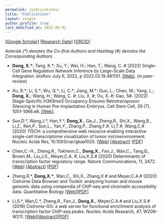 ```yaml
---
permalink: /publications/
title: "Publications"
layout: single
author_profile: true
last_modified_at: 2022-09-02
---
```


[[Google Scholar](https://scholar.google.com/citations?hl=en&user=gzrxBacAAAAJ)] [[Research Gate](https://www.researchgate.net/profile/Xin_Dong47)] [[ORCID](https://orcid.org/0000-0002-7112-0224)]

*Asterisk (\*) denotes the Co-first Authors and Hashtag (#) denotes the Corresponding Authors.*

<!-- - title [[Web]()] [[Abstract](https://pubmed.ncbi.nlm.nih.gov/)] [[PDF](/assets/pdf/papers)] -->

- **Dong, X.\***; Tang, K.\*; Xu, Y.; Wei, H.; Han, T.; Wang, C. # (2022) Single-Cell Gene Regulation Network Inference by Large-Scale Data Integration. bioRxiv July 6, 2022, p 2022.02.19.481131. [[Web]](https://doi.org/10.1101/2022.02.19.481131). (in peer-review)

- Xu, R.\*; Li, S.\*; Wu, Q.\*; Li, C.\*; Jiang, M.\*; Guo, L.; Chen, M.; Yang, L.; **Dong, X.**; Wang, H.; Wang, C. #; Liu, X. #; Ou, X. #; Gao, S#. (2022) Stage-Specific H3K9me3 Occupancy Ensures Retrotransposon Silencing in Human Pre-Implantation Embryos. Cell Stem Cell, 29 (7), 1051-1066.e8. [[Web]](https://doi.org/10.1016/j.stem.2022.06.001).

- Sun,D.\*, Wang,J.\*, Han,Y.\*, **Dong,X.**, Ge,J., Zheng,R., Shi,X., Wang,B., Li,Z., Ren,P., Sun,L., Yan,Y., Zhang,P., Zhang,F.#, Li,T.#, Wang,C.# (2020) TISCH: a comprehensive web resource enabling interactive single-cell transcriptome visualization of tumor microenvironment. Nucleic Acids Res, 10.1093/nar/gkaa1020. [[Web](https://academic.oup.com/nar/advance-article/doi/10.1093/nar/gkaa1020/5976978)] [[Abstract](https://pubmed.ncbi.nlm.nih.gov/33179754/)] [[PDF](/assets/pdf/papers/Sun%20et%20al_TISCH.pdf)]

- Chen,C.-H., Zheng,R., Tokheim,C., **Dong,X.**, Fan,J., Wan,C., Tang,Q., Brown,M., Liu,J.S., Meyer,C.A. #, Liu,X.S.# (2020) Determinants of transcription factor regulatory range. Nature Communications, 11, 2472. [[Web](https://www.nature.com/articles/s41467-020-16106-x)] [[Abstract](https://pubmed.ncbi.nlm.nih.gov/32424124/)] [[PDF](/assets/pdf/papers/Chen%20et%20al_2020_Determinants%20of%20transcription%20factor%20regulatory%20range.pdf)]

- Zheng,R.\*, **Dong,X.\***, Wan,C., Shi,X., Zhang,X.# and Meyer,C.A.# (2020) Cistrome Data Browser and Toolkit: analyzing human and mouse genomic data using compendia of ChIP-seq and chromatin accessibility data. Quantitative Biology [[Web](https://link.springer.com/article/10.1007/s40484-020-0204-7)][[PDF](/assets/pdf/papers/Zheng%20et%20al_2020_Cistrome%20Data%20Browser%20and%20Toolkit.pdf)]

- Li,S.\*, Wan,C.\*, Zheng,R., Fan,J., **Dong,X.**, Meyer,C.A.# and Liu,X.S.# (2019) Cistrome-GO: a web server for functional enrichment analysis of transcription factor ChIP-seq peaks. Nucleic Acids Research, 47, W206–W211. [[Web](https://academic.oup.com/nar/article/47/W1/W206/5485528)][[Abstract](https://pubmed.ncbi.nlm.nih.gov/31053864/)][[PDF](/assets/pdf/papers/Li%20et%20al_2019_Cistrome-GO.pdf)]